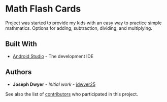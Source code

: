 # Math Flash Cards

Project was started to provide my kids with an easy way to practice simple mathmatics.  Options for adding, subtraction, dividing, and multiplying.

## Built With

* [Android Studio](https://developer.android.com/studio/index.html) - The development IDE

## Authors

* **Joseph Dwyer** - *Initial work* - [jdwyer25](https://github.com/jdwyer25)

See also the list of [contributors](https://github.com/your/project/contributors) who participated in this project.
